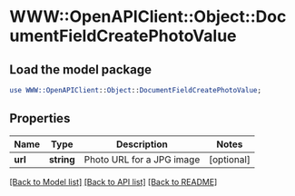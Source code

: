 # WWW::OpenAPIClient::Object::DocumentFieldCreatePhotoValue

## Load the model package
```perl
use WWW::OpenAPIClient::Object::DocumentFieldCreatePhotoValue;
```

## Properties
Name | Type | Description | Notes
------------ | ------------- | ------------- | -------------
**url** | **string** | Photo URL for a JPG image | [optional] 

[[Back to Model list]](../README.md#documentation-for-models) [[Back to API list]](../README.md#documentation-for-api-endpoints) [[Back to README]](../README.md)


